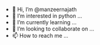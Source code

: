 - 👋 Hi, I’m @manzeernajath
- 👀 I’m interested in python ...
- 🌱 I’m currently learning ...
- 💞️ I’m looking to collaborate on ...
- 📫 How to reach me ...

<!---
manzeernajath/manzeernajath is a ✨ special ✨ repository because its `README.md` (this file) appears on your GitHub profile.
You can click the Preview link to take a look at your changes.
--->
